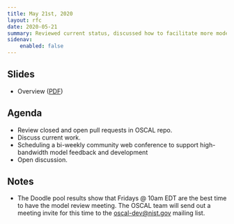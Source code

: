 ```yaml
---
title: May 21st, 2020
layout: rfc
date: 2020-05-21
summary: Reviewed current status, discussed how to facilitate more model community feedback, and held open discussion.
sidenav:
    enabled: false
---
```


## Slides

- Overview ([PDF](../slides-2020-05-21.pdf))

## Agenda

- Review closed and open pull requests in OSCAL repo.
- Discuss current work.
- Scheduling a bi-weekly community web conference to support high-bandwidth model feedback and development
- Open discussion.

## Notes

- The Doodle pool results show that Fridays @ 10am EDT are the best time to have the model review meeting. The OSCAL team will send out a meeting invite for this time to the oscal-dev@nist.gov mailing list.
